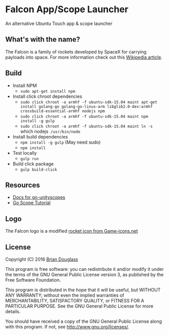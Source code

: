 # Falcon App/Scope Launcher

An alternative Ubuntu Touch app & scope launcher

## What's with the name?

The Falcon is a family of rockets developed by SpaceX for carrying payloads into
space. For more information check out this [Wikipedia article](https://en.wikipedia.org/wiki/Falcon_1).

## Build

* Install NPM
    * `sudo apt-get install npm`
* Install click chroot dependencies
    * `sudo click chroot -a armhf -f ubuntu-sdk-15.04 maint apt-get install golang-go golang-go-linux-arm libglib2.0-dev:armhf crossbuild-essential-armhf nodejs npm`
    * `sudo click chroot -a armhf -f ubuntu-sdk-15.04 maint npm install -g gulp`
    * `sudo click chroot -a armhf -f ubuntu-sdk-15.04 maint ln -s `which nodejs` /usr/bin/node`
* Install build dependencies
    * `npm install -g gulp` (May need sudo)
    * `npm install`
* Test locally
    * `gulp run`
* Build click package
    * `gulp build-click`

## Resources

- [Docs for go-unityscopes](https://godoc.org/launchpad.net/go-unityscopes/v2)
- [Go Scope Tutorial](https://developer.ubuntu.com/en/scopes/tutorials/developing-scopes-go/)

## Logo

The Falcon logo is a modified [rocket icon from Game-icons.net](http://game-icons.net/lorc/originals/rocket.html)

## License

Copyright (C) 2016 [Brian Douglass](http://bhdouglass.com/)

This program is free software: you can redistribute it and/or modify it under the terms of the GNU General Public License version 3, as published
by the Free Software Foundation.

This program is distributed in the hope that it will be useful, but WITHOUT ANY WARRANTY; without even the implied warranties of MERCHANTABILITY, SATISFACTORY QUALITY, or FITNESS FOR A PARTICULAR PURPOSE.  See the GNU General Public License for more details.

You should have received a copy of the GNU General Public License along with this program.  If not, see <http://www.gnu.org/licenses/>.
